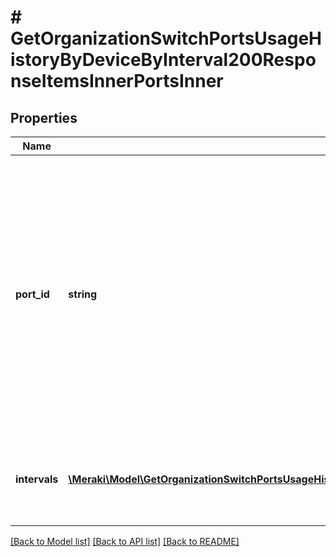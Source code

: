 # # GetOrganizationSwitchPortsUsageHistoryByDeviceByInterval200ResponseItemsInnerPortsInner

## Properties

Name | Type | Description | Notes
------------ | ------------- | ------------- | -------------
**port_id** | **string** | The string identifier of this port on the switch. This is commonly just the port number but may contain additional identifying information such as the slot and module-type if the port is located on a port module. | [optional]
**intervals** | [**\Meraki\Model\GetOrganizationSwitchPortsUsageHistoryByDeviceByInterval200ResponseItemsInnerPortsInnerIntervalsInner[]**](GetOrganizationSwitchPortsUsageHistoryByDeviceByInterval200ResponseItemsInnerPortsInnerIntervalsInner.md) | An array of intervals for a port with bandwidth, traffic, and power usage data. | [optional]

[[Back to Model list]](../../README.md#models) [[Back to API list]](../../README.md#endpoints) [[Back to README]](../../README.md)
